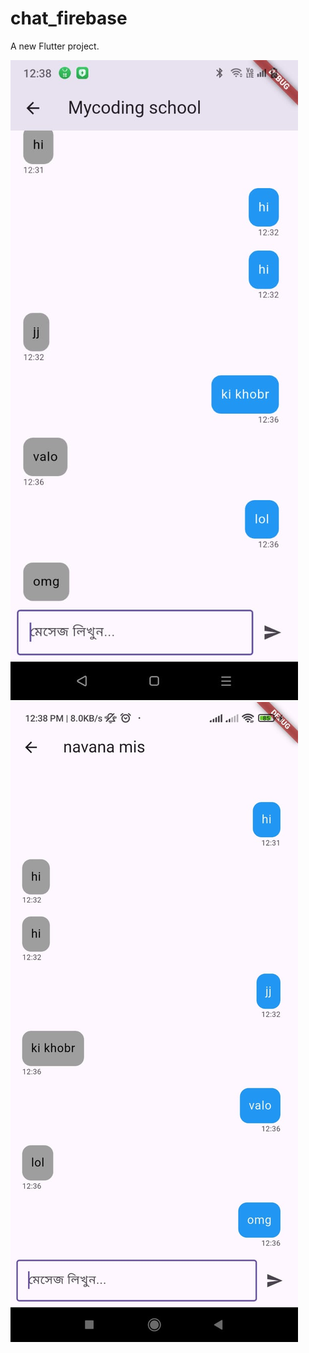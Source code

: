 # chat_firebase

A new Flutter project.

![App Screenshot](https://github.com/Fahamin/chat_firebase_riverpod/blob/ed3cd66cb53503fabf4a739c76e17e433f745fac/WhatsApp%20Image%202025-08-27%20at%2012.42.37_57d4c88a.jpg?raw=true)
![App Screenshot](https://github.com/Fahamin/chat_firebase_riverpod/blob/ed3cd66cb53503fabf4a739c76e17e433f745fac/WhatsApp%20Image%202025-08-27%20at%2012.42.57_560186d9.jpg?raw=true)
